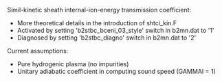 Simil-kinetic sheath internal-ion-energy transmission coefficient:

- More theoretical details in the introduction of shtci_kin.F
- Activated by setting 'b2stbc_bceni_03_style' switch in b2mn.dat to '1'
- Diagnosed by setting 'b2stbc_diagno' switch in b2mn.dat to '2'

Current assumptions:

- Pure hydrogenic plasma (no impurities)
- Unitary adiabatic coefficient in computing sound speed (GAMMAI = 1)
